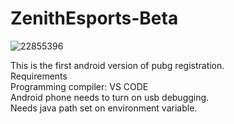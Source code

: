 # ZenithEsports-Beta


![22855396](https://user-images.githubusercontent.com/27767762/134304120-b540f582-4d75-403e-8edf-65fbf6955dcc.jpg)

This is the first android version of pubg registration.
<br>
 Requirements <br>
Programming compiler: VS CODE <br>
Android phone needs to turn on usb debugging. <br>
Needs java path set on environment variable.

